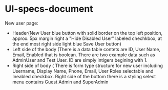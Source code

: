 # UI-specs-document

New user page:
  - Header(New User blue button with solid border on the top left position, approx. 5px margin right a "Hide Disabled User" labeled chechkbox, at the end most right side  light blue Save User button)
  - Left side of the body (There is a data table contets are ID, User Name, Email, Enabled that is boolean. There are two example data such as AdminUser and Test User. ID are simply intigers begining with 1. 
  - Right side of body ( There is form type structure for new user including Username, Display Name, Phone, Email, User Roles selectable and Ineabled checkbox. Right side of the bottom there is a styling select menu contains Guest Admin and SuperAdmin
